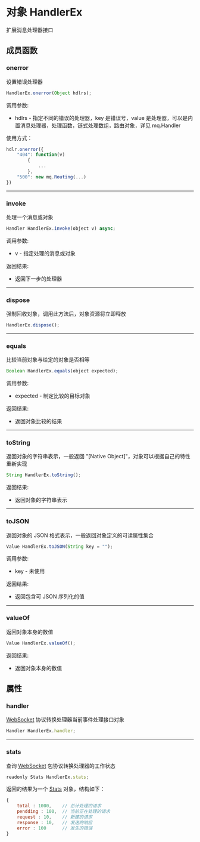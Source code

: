 # 对象 HandlerEx
扩展消息处理器接口

## 成员函数
        
### onerror
设置错误处理器
```JavaScript
HandlerEx.onerror(Object hdlrs);
```

调用参数:
* hdlrs - 指定不同的错误的处理器，key 是错误号，value 是处理器，可以是内置消息处理器，处理函数，链式处理数组，路由对象，详见 mq.Handler

使用方式：
```JavaScript
hdlr.onerror({
    "404": function(v)
        {
            ...
        },
    "500": new mq.Routing(...)
})
```

--------------------------
### invoke
处理一个消息或对象
```JavaScript
Handler HandlerEx.invoke(object v) async;
```

调用参数:
* v - 指定处理的消息或对象

返回结果:
* 返回下一步的处理器

--------------------------
### dispose
强制回收对象，调用此方法后，对象资源将立即释放
```JavaScript
HandlerEx.dispose();
```

--------------------------
### equals
比较当前对象与给定的对象是否相等
```JavaScript
Boolean HandlerEx.equals(object expected);
```

调用参数:
* expected - 制定比较的目标对象

返回结果:
* 返回对象比较的结果

--------------------------
### toString
返回对象的字符串表示，一般返回 "[Native Object]"，对象可以根据自己的特性重新实现
```JavaScript
String HandlerEx.toString();
```

返回结果:
* 返回对象的字符串表示

--------------------------
### toJSON
返回对象的 JSON 格式表示，一般返回对象定义的可读属性集合
```JavaScript
Value HandlerEx.toJSON(String key = "");
```

调用参数:
* key - 未使用

返回结果:
* 返回包含可 JSON 序列化的值

--------------------------
### valueOf
返回对象本身的数值
```JavaScript
Value HandlerEx.valueOf();
```

返回结果:
* 返回对象本身的数值

## 属性
        
### handler
[WebSocket](WebSocket.md) 协议转换处理器当前事件处理接口对象
```JavaScript
Handler HandlerEx.handler;
```

--------------------------
### stats
查询 [WebSocket](WebSocket.md) 包协议转换处理器的工作状态
```JavaScript
readonly Stats HandlerEx.stats;
```

返回的结果为一个 [Stats](Stats.md) 对象，结构如下：
```JavaScript
{
    total : 1000,    // 总计处理的请求
    pendding : 100,  // 当前正在处理的请求
    request : 10,    // 新建的请求
    response : 10,   // 发送的响应
    error : 100      // 发生的错误
}
```

